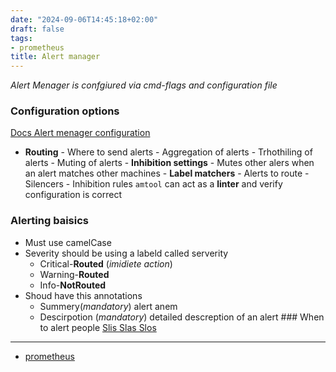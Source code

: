 ```yaml
---
date: "2024-09-06T14:45:18+02:00"
draft: false
tags:
- prometheus
title: Alert manager
---
```


*Alert Menager is confgiured via cmd-flags and configuration file*

### Configuration options

[Docs Alert menager
configuration](https://prometheus.io/docs/alerting/latest/configuration/)
- **Routing** - Where to send alerts - Aggregation of alerts -
Trhothiling of alerts - Muting of alerts - **Inhibition settings** -
Mutes other alers when an alert matches other machines - **Label
matchers** - Alerts to route - Silencers - Inhibition rules `amtool` can
act as a **linter** and verify configuration is correct

### Alerting baisics

-   Must use camelCase
-   Severity should be using a labeld called serverity
    -   Critical-**Routed** (*imidiete action*)
    -   Warning-**Routed**
    -   Info-**NotRouted**
-   Shoud have this annotations
    -   Summery(*mandatory*) alert anem
    -   Descirpotion (*mandatory*) detailed descreption of an alert ###
        When to alert people [Slis Slas
        Slos](/Notes/posts/prometheus/slos_slas_slis)

------------------------------------------------------------------------

-   [prometheus](/Notes/posts/prometheus/prometheus_main)
